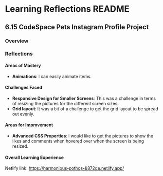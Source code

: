 
# Learning Reflections README 

## **6.15 CodeSpace Pets Instagram Profile Project**

### Overview


### Reflections

#### Areas of Mastery

- **Animations**: I can easily animate items. 
 
#### Challenges Faced

- **Responsive Design for Smaller Screens**: This was a challenge in terms of resizing the pictures for the different screen sizes.
- **Grid layout**: It was a bit of a challenge to get the grid layout to be spread out evenly.

#### Areas for Improvement

- **Advanced CSS Properties**: I would like to get the pictures to show the likes and comments when hovered over when the screen is being resized.

#### Overall Learning Experience

Netlify link: https://harmonious-pothos-8872de.netlify.app/
